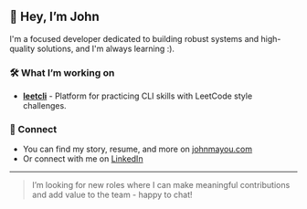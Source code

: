 ## 👋 Hey, I’m John

I'm a focused developer dedicated to building robust systems and high-quality solutions, and I'm always learning :).

### 🛠️ What I’m working on
- **[leetcli](https://github.com/john-mayou/leetcli)** - Platform for practicing CLI skills with LeetCode style challenges.

### 🔗 Connect
- You can find my story, resume, and more on [johnmayou.com](https://johnmayou.com)
- Or connect with me on [LinkedIn](https://www.linkedin.com/in/johnmayou)

---

> I’m looking for new roles where I can make meaningful contributions and add value to the team - happy to chat!
